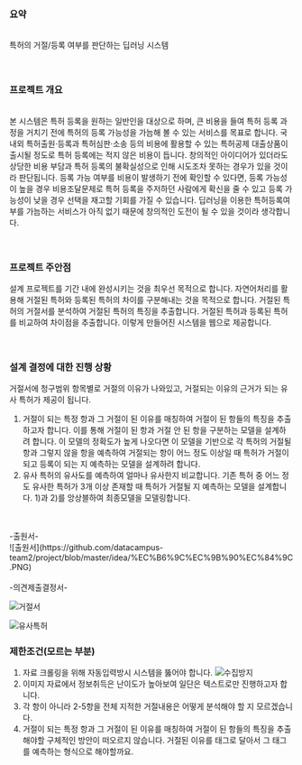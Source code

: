 ### 요약
<br> 
특허의 거절/등록 여부를 판단하는 딥러닝 시스템
<br>
<br>
<br>

### 프로젝트 개요
<br>
본 시스템은 특허 등록을 원하는 일반인을 대상으로 하며, 큰 비용을 들여 특허 등록 과정을 거치기 전에 특허의 등록 가능성을 가늠해 볼 수 있는 서비스를 목표로 합니다. 국내외 특허출원·등록과 특허심판·소송 등의 비용에 활용할 수 있는 특허공제 대출상품이 출시될 정도로 특허 등록에는 적지 않은 비용이 듭니다. 창의적인 아이디어가 있더라도 상당한 비용 부담과 특허 등록의 불확실성으로 인해 시도조차 못하는 경우가 있을 것이라 판단됩니다. 등록 가능 여부를 비용이 발생하기 전에 확인할 수 있다면, 등록 가능성이 높을 경우 비용조달문제로 특허 등록을 주저하던 사람에게 확신을 줄 수 있고 등록 가능성이 낮을 경우 선택을 재고할 기회를 가질 수 있습니다. 딥러닝을 이용한 특허등록여부를 가늠하는 서비스가 아직 없기 때문에 창의적인 도전이 될 수 있을 것이라 생각합니다.
<br>
<br>
<br>

### 프로젝트 주안점
설계 프로젝트를 기간 내에 완성시키는 것을 최우선 목적으로 합니다. 자연어처리를 활용해 거절된 특허와 등록된 특허의 차이를 구분해내는 것을 목적으로 합니다. 거절된 특허의 거절서를 분석하여 거절된 특허의 특징을 추출합니다. 거절된 특허과 등록된 특허를 비교하여 차이점을 추출합니다. 이렇게 만들어진 시스템을 웹으로 제공합니다. 
<br>
<br>
<br>

### 설계 결정에 대한 진행 상황
거절서에 청구범위 항목별로 거절의 이유가 나와있고, 거절되는 이유의 근거가 되는 유사 특허가 제공이 됩니다.<br>
1) 거절이 되는 특정 항과 그 거절이 된 이유를 매칭하여 거절이 된 항들의 특징을 추출하고자 합니다. 이를 통해 거절이 된 항과 거절 안 된 항을 구분하는 모델을 설계하려 합니다. 이 모델의 정확도가 높게 나오다면 이 모델을 기반으로 각 특허의 거절될 항과 그렇지 않을 항을 예측하여 거절되는 항이 어느 정도 이상일 때 특허가 거절이 되고 등록이 되는 지 예측하는 모델을 설계하려 합니다. <br>
2) 유사 특허의 유사도를 예측하여 얼마나 유사한지 비교합니다. 기존 특허 중 어느 정도 유사한 특허가 3개 이상 존재할 때 특허가 거절될 지 예측하는 모델을 설계합니다. 
1)과 2)를 앙상블하여 최종모델을 모델링합니다. 
<br>
<br>
-출원서-
<br>
![출원서](https://github.com/datacampus-team2/project/blob/master/idea/%EC%B6%9C%EC%9B%90%EC%84%9C.PNG)
<br>
<br>
-의견제출결정서-<br>

![거절서](https://github.com/datacampus-team2/project/blob/master/idea/%EC%B2%AD%EA%B5%AC%ED%95%AD.PNG)

![유사특허](https://github.com/datacampus-team2/project/blob/master/idea/%EC%9C%A0%EC%82%AC%ED%8A%B9%ED%97%88.PNG)


### 제한조건(모르는 부분)
1) 자료 크롤링을 위해 자동입력방시 시스템을 뚫어야 합니다.
![수집방지](https://github.com/datacampus-team2/project/blob/master/idea/%EC%88%98%EC%A7%91%EB%B0%A9%EC%A7%80.PNG)
2) 이미지 자료에서 정보취득은 난이도가 높아보여 일단은 텍스트로만 진행하고자 합니다.
3) 각 항이 아니라 2-5항을 전체 지적한 거절내용은 어떻게 분석해야 할 지 모르겠습니다. 
4) 거절이 되는 특정 항과 그 거절이 된 이유를 매칭하여 거절이 된 항들의 특징을 추출해야할 구체적인 방안이 떠오르지 않습니다. 거절된 이유를 태그로 달아서 그 태그를 예측하는 형식으로 해야할까요. 
<br>
<br>
<br>
